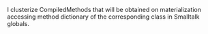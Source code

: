 I clusterize CompiledMethods that will be obtained on materialization accessing method dictionary of the corresponding class in Smalltalk globals.